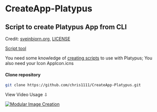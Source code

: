 # CreateApp-Platypus
## Script to create Platypus App from CLI
Credit: [sveinbjorn.org](https://sveinbjorn.org/files/manpages/platypus.man.html), [LICENSE](https://github.com/sveinbjornt/Platypus/blob/master/LICENSE.txt)

[Script tool](https://github.com/chris1111/CreateApp-Platypus/blob/main/CreateApp%20Platypus.tool)

You need some knowledge of [creating scripts](https://github.com/sveinbjornt/Platypus/blob/master/Documentation/Documentation.md#syntax-checking) to use with Platypus; You also need your Icon AppIcon.icns

#### Clone repository
```bash
git clone https://github.com/chris1111/CreateApp-Platypus.git
```

View Video Usage ⇩

[![Modular Image Creation](https://github.com/user-attachments/assets/68f65560-03ae-4dfe-908f-554e30e2906b)](https://youtu.be/bqx0ulespcg)
